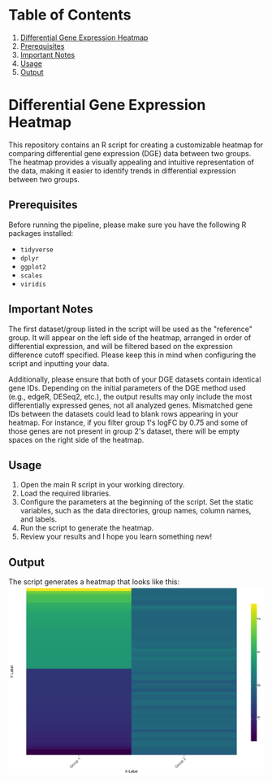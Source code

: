 # Table of Contents
1. [Differential Gene Expression Heatmap](#differential-gene-expression-heatmap)
2. [Prerequisites](#prerequisites)
3. [Important Notes](#important-notes)
4. [Usage](#usage)
5. [Output](#output)

# Differential Gene Expression Heatmap <a name="differential-gene-expression-heatmap"></a>
This repository contains an R script for creating a customizable heatmap for comparing differential gene expression (DGE) data between two groups. The heatmap provides a visually appealing and intuitive representation of the data, making it easier to identify trends in differential expression between two groups.

## Prerequisites <a name="prerequisites"></a>
Before running the pipeline, please make sure you have the following R packages installed:

* `tidyverse`
* `dplyr`
* `ggplot2`
* `scales`
* `viridis`

## Important Notes <a name="important-notes"></a>
The first dataset/group listed in the script will be used as the "reference" group. It will appear on the left side of the heatmap, arranged in order of differential expression, and will be filtered based on the expression difference cutoff specified. Please keep this in mind when configuring the script and inputting your data.

Additionally, please ensure that both of your DGE datasets contain identical gene IDs. Depending on the initial parameters of the DGE method used (e.g., edgeR, DESeq2, etc.), the output results may only include the most differentially expressed genes, not all analyzed genes. Mismatched gene IDs between the datasets could lead to blank rows appearing in your heatmap. For instance, if you filter group 1's logFC by 0.75 and some of those genes are not present in group 2's dataset, there will be empty spaces on the right side of the heatmap.

## Usage <a name="usage"></a>
1. Open the main R script in your working directory.
2. Load the required libraries.
3. Configure the parameters at the beginning of the script. Set the static variables, such as the data directories, group names, column names, and labels.
4. Run the script to generate the heatmap.
5. Review your results and I hope you learn something new!

## Output <a name="output"></a>
The script generates a heatmap that looks like this:
![DGE Heatmap](heatmap_ex.png)
